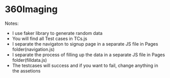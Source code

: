 # 360Imaging

Notes:
- I use faker library to generate random data
- You will find all Test cases in TCs.js
- I separate the navigaton to signup page in a separate JS file in Pages folder(navigation.js)
- I separate the process of filling up the data in a separate JS file in Pages folder(filldata.js)
- The testcases will success and if you want to fail, change anything in the assetions